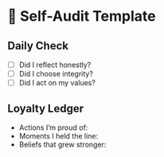# 🧠 Self-Audit Template

## Daily Check
- [ ] Did I reflect honestly?
- [ ] Did I choose integrity?
- [ ] Did I act on my values?

## Loyalty Ledger
- Actions I’m proud of:
- Moments I held the line:
- Beliefs that grew stronger:

